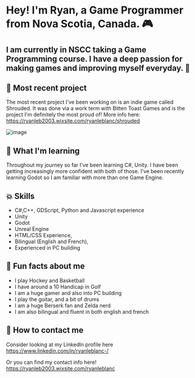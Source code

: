 # Hey! I'm Ryan, a Game Programmer from Nova Scotia, Canada. 🎮
## I am currently in NSCC taking a Game Programming course. I have a deep passion for making games and improving myself everyday. 🙂

## 👾 Most recent project 
The most recent project I've been working on is an indie game called Shrouded. It was done via a work term with Bitten Toast Games and is the project I'm definitely the most proud of!
More info here: https://ryanleb2003.wixsite.com/ryanleblanc/shrouded 

![image](https://github.com/user-attachments/assets/57c017d1-b604-444f-99c4-e9b810e98289)



  
## 🧌 What I'm learning
Throughout my journey so far I've been learning C#, Unity. I have been getting increasingly more confident with both of those. 
I've been recently learning Godot so I am familiar with more than one Game Engine. 


## 💥 Skills
- C#,C++, GDScript, Python and Javascript experience
- Unity
- Godot
- Unreal Engine
- HTML/CSS Experience,
- Bilingual (English and French),
- Experienced in PC building

## 💭 Fun facts about me
- I play Hockey and Basketball
- I have around a 10 Handicap in Golf 
- I am a huge gamer and also into PC building
- I play the guitar, and a bit of drums
- I am a huge Berserk fan and Zelda nerd
- I am also bilingual and fluent in both english and french


## 🔔 How to contact me 
Consider looking at my LinkedIn profile here https://www.linkedin.com/in/ryanleblanc-/ 

Or you can find my contact info here! https://ryanleb2003.wixsite.com/ryanleblanc 


  

